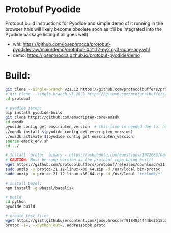 # Protobuf Pyodide
Protobuf build instructions for Pyodide and simple demo of it running in the browser (this will likely become obsolete soon as it'll be integrated into the Pyodide package listing if all goes well)

* whl: https://github.com/josephrocca/protobuf-pyodide/raw/main/demo/protobuf-4.21.12-py2.py3-none-any.whl
* demo: https://josephrocca.github.io/protobuf-pyodide/demo

# Build:

```bash
git clone --single-branch v21.12 https://github.com/protocolbuffers/protobuf # this is v4.21.12 (not sure why in some github tagged versions they don't include the major version number)
# git clone --single-branch v3.20.3 https://github.com/protocolbuffers/protobuf # latest v3 version as of writing
cd protobuf

# pyodide setup:
pip install pyodide-build
git clone https://github.com/emscripten-core/emsdk
cd emsdk
pyodide config get emscripten_version  # this line is needed due to: https://github.com/pyodide/pyodide/issues/3430
./emsdk install $(pyodide config get emscripten_version)
./emsdk activate $(pyodide config get emscripten_version)
source emsdk_env.sh
cd ../

# Install `protoc` binary - https://askubuntu.com/questions/1072683/how-can-i-install-protoc-on-ubuntu-16-04/1157801#1157801
# CAUTION: Must be same version as the protobuf repo being built!
wget https://github.com/protocolbuffers/protobuf/releases/download/v21.12/protoc-21.12-linux-x86_64.zip
sudo unzip -o protoc-21.12-linux-x86_64.zip -d /usr/local bin/protoc
sudo unzip -o protoc-21.12-linux-x86_64.zip -d /usr/local 'include/*'

# install bazel:
npm install -g @bazel/bazelisk

# build
cd python
pyodide build

# create test file:
wget https://gist.githubusercontent.com/josephrocca/f9184834444be2515b264aca2c9e7fde/raw/cc25a18b1e4d9a71bd99c8343bd31bfd43116e85/addressbook.proto
protoc -I=. --python_out=. addressbook.proto
```
